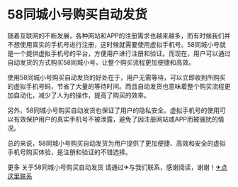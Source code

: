 # 58同城小号购买自动发货

随着互联网的不断发展，各种网站和APP的注册需求也越来越多，而有时候我们并不想使用真实的手机号进行注册，这时候就需要使用虚拟手机号。58同城小号就是一个提供虚拟手机号的平台，方便用户进行注册和验证。而现在，用户可以通过自动发货的方式购买58同城小号，让整个购买流程更加便捷和高效。

使用58同城小号购买自动发货的好处在于，用户无需等待，可以立即收到所购买的虚拟手机号码，节省了大量的等待时间。而且自动发货也意味着整个购买流程更加自动化，减少了人为的操作，提高了购买的效率。

另外，58同城小号购买自动发货也保证了用户的隐私安全。虚拟手机号的使用可以有效保护用户的真实手机号不被泄露，避免了因注册网站或APP而被骚扰的情况。

总的来说，58同城小号购买自动发货为用户提供了更加便捷、高效和安全的虚拟手机号购买体验，是注册和验证的不错选择。

更多 关于58同城小号购买自动发货 请通过✈与我们联系，感谢阅读，谢谢！[✈点这里联系](https://www.k02.cc)